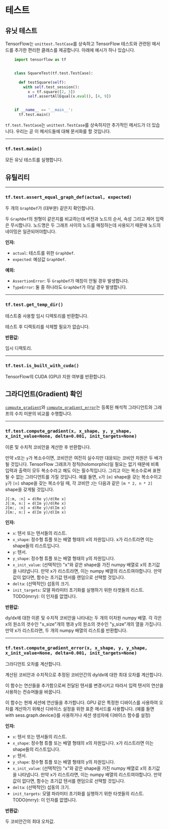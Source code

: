 # 테스트

## 유닛 테스트

TensorFlow는 `unittest.TestCase`를 상속하고 TensorFlow 테스트와 관련된 메서드를 추가한 편리한 클래스를 제공합니다. 아래에 예시가 하나 있습니다.

```python
    import tensorflow as tf


    class SquareTest(tf.test.TestCase):

      def testSquare(self):
        with self.test_session():
          x = tf.square([2, 3])
          self.assertAllEqual(x.eval(), [4, 9])


    if __name__ == '__main__':
      tf.test.main()
```

`tf.test.TestCase`는 `unittest.TestCase`를 상속하지만 추가적인 메서드가 더 있습니다. 우리는 곧 이 메서드들에 대해 문서화를 할 것입니다.

***

### `tf.test.main()` <a href="#main" id="main"></a>

모든 유닛 테스트를 실행합니다.

## 유틸리티

***

### `tf.test.assert_equal_graph_def(actual, expected)` <a href="#assert_equal_graph_def" id="assert_equal_graph_def"></a>

두 개의 `GraphDef`가 (대부분) 같은지 확인합니다.

두 `GraphDef`의 원형이 같은지를 비교하는데 버전과 노드의 순서, 속성 그리고 제어 입력은 무시합니다. 노드명은 두 그래프 사이의 노드를 매칭하는데 사용되기 때문에 노드의 네이밍은 일관되어야합니다.

**인자:**

* `actual`: 테스트를 위한 `GraphDef`.
* `expected`: 예상값 `GraphDef`.

**예외:**

* `AssertionError`: 두 `GraphDef`가 매칭이 안될 경우 발생합니다.
* `TypeError`: 둘 중 하나라도 `GraphDef`가 아닐 경우 발생합니다.

***

### `tf.test.get_temp_dir()` <a href="#get_temp_dir" id="get_temp_dir"></a>

테스트중 사용할 임시 디렉토리를 반환합니다.

테스트 후 디렉토리를 삭제할 필요가 없습니다.

**반환값:**

임시 디렉토리.

***

### `tf.test.is_built_with_cuda()` <a href="#is_built_with_cuda" id="is_built_with_cuda"></a>

TensorFlow의 CUDA (GPU) 지원 여부를 반환합니다.

## 그라디언트(Gradient) 확인

[`compute_gradient`](test.md#compute\_gradient)와 [`compute_gradient_error`](test.md#compute\_gradient\_error)는 등록된 해석적 그라디언트와 그래프의 수치 미분의 비교를 수행합니다.

***

### `tf.test.compute_gradient(x, x_shape, y, y_shape, x_init_value=None, delta=0.001, init_targets=None)` <a href="#compute_gradient" id="compute_gradient"></a>

이론 및 수치적 코비안을 계산한 후 반환합니다.

만약 `x`또는 `y`가 복소수이면, 코비안은 여전히 실수지만 대응되는 코비안 차원은 두 배가 될 것입니다. TensorFlow 그래프가 정칙(holomorphic)일 필요는 없기 때문에 비록 입력과 출력이 모두 복소수라고 해도 이는 필수적입니다. 그리고 이는 복소수로써 표현될 수 없는 그라디언트를 가질 것입니다. 예를 들면, `x`가 `[m]` shape을 갖는 복소수이고 `y`가 `[n]` shape을 갖는 복소수일 때, 각 코비안 `J`는 다음과 같은 `[m * 2, n * 2]` shape을 갖게될 것입니다.

```
J[:m, :n] = d(Re y)/d(Re x)
J[:m, n:] = d(Im y)/d(Re x)
J[m:, :n] = d(Re y)/d(Im x)
J[m:, n:] = d(Im y)/d(Im x)
```

**인자:**

* `x`: 텐서 또는 텐서들의 리스트.
* `x_shape`: 정수형 튜플 또는 배열 형태의 x의 차원입니다. x가 리스트라면 이는 shape들의 리스트입니다.
* `y`: 텐서.
* `y_shape`: 정수형 튜플 또는 배열 형태의 y의 차원입니다.
* `x_init_value`: (선택적인) "x"와 같은 shape을 가진 numpy 배열로 x의 초기값을 나타냅니다. 만약 x가 리스트라면, 이는 numpy 배열의 리스트여야합니다. 만약 값이 없다면, 함수는 초기값 텐서를 랜덤으로 선택할 것입니다.
* `delta`: (선택적인) 섭동의 크기.
* `init_targets`: 모델 파라미터 초기화를 실행하기 위한 타겟들의 리스트. TODO(mrry): 이 인자를 없앱니다.

**반환값:**

dy/dx에 대한 이론 및 수치적 코비안을 나타내는 두 개의 이차원 numpy 배열. 각 각은 x의 원소의 갯수인 "x\_size"개의 행과 y의 원소의 갯수인 "y\_size"개의 열을 가집니다. 만약 x가 리스트라면, 두 개의 numpy 배열의 리스트를 반환합니다.

***

### `tf.test.compute_gradient_error(x, x_shape, y, y_shape, x_init_value=None, delta=0.001, init_targets=None)` <a href="#compute_gradient_error" id="compute_gradient_error"></a>

그라디언트 오차를 계산합니다.

계산된 코비안과 수치적으로 추정된 코비안간의 dy/dx에 대한 최대 오차를 계산합니다.

이 함수는 연산들을 추가함으로써 전달된 텐서를 변경시키고 따라서 입력 텐서의 연산을 사용하는 컨슈머들을 바꿉니다.

이 함수는 현재 세션에 연산들을 추가합니다. GPU 같은 특정한 디바이스를 사용하여 오차를 계산하기 위해선 디바이스 설정을 위한 표준 메서드를 사용합니다. (예를 들면 with sess.graph.device()를 사용하거나 세션 생성자에 디바이스 함수를 설정)

**인자:**

* `x`: 텐서 또는 텐서들의 리스트.
* `x_shape`: 정수형 튜플 또는 배열 형태의 x의 차원입니다. x가 리스트라면 이는 shape들의 리스트입니다.
* `y`: 텐서.
* `y_shape`: 정수형 튜플 또는 배열 형태의 y의 차원입니다.
* `x_init_value`: (선택적인) "x"와 같은 shape을 가진 numpy 배열로 x의 초기값을 나타냅니다. 만약 x가 리스트라면, 이는 numpy 배열의 리스트여야합니다. 만약 값이 없다면, 함수는 초기값 텐서를 랜덤으로 선택할 것입니다.
* `delta`: (선택적인) 섭동의 크기.
* `init_targets`: 모델 파라미터 초기화를 실행하기 위한 타겟들의 리스트. TODO(mrry): 이 인자를 없앱니다.

**반환값:**

두 코비안간의 최대 오차값.
